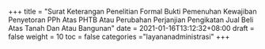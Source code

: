 +++
title = "Surat Keterangan Penelitian Formal Bukti Pemenuhan Kewajiban Penyetoran PPh Atas PHTB Atau Perubahan Perjanjian Pengikatan Jual Beli Atas Tanah Dan Atau Bangunan"
date = 2021-01-16T13:12:32+08:00
draft = false
weight = 10
toc = false
categories ="layananadministrasi"
+++